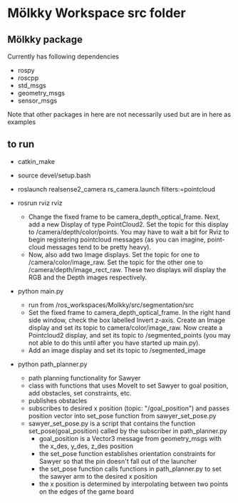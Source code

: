 # Mölkky Workspace src folder

## Mölkky package
Currently has following dependencies
- rospy 
- roscpp 
- std_msgs 
- geometry_msgs 
- sensor_msgs

Note that other packages in here are not necessarily used but are in here as examples

## to run

- catkin_make
- source devel/setup.bash

- roslaunch realsense2_camera rs_camera.launch filters:=pointcloud

- rosrun rviz rviz
	- Change the fixed frame to be camera_depth_optical_frame. Next, add a new Display of type PointCloud2. Set the topic for this display to /camera/depth/color/points. You may have to wait a bit for Rviz to begin registering pointcloud messages (as you can imagine, point-cloud messages tend to be pretty heavy).
	- Now, also add two Image displays. Set the topic for one to /camera/color/image_raw. Set the topic for the other one to /camera/depth/image_rect_raw. These two displays will display the RGB and the Depth images respectively.

- python main.py
	- run from /ros_workspaces/Molkky/src/segmentation/src
	- Set the fixed frame to camera_depth_optical_frame. In the right hand side window, check the box labelled Invert z-axis. Create an Image display and set its topic to camera/color/image_raw. Now create a Pointcloud2 display, and set its topic to /segmented_points (you may not able to do this until after you have started up main.py).
	- Add an image display and set its topic to /segmented_image
	
- python path_planner.py
	- path planning functionality for Sawyer
	- class with functions that uses MoveIt to set Sawyer to goal position, add obstacles, set constraints, etc.
	- publishes obstacles
	- subscribes to desired x position (topic: "/goal_position") and passes position vector into set_pose function from sawyer_set_pose.py
	- sawyer_set_pose.py is a script that contains the function set_pose(goal_position) called by the subscriber in path_planner.py
		- goal_position is a Vector3 message from geometry_msgs with the x_des, y_des, z_des position
		- the set_pose function establishes orientation constraints for Sawyer so that the pin doesn't fall out of the launcher
		- the set_pose function calls functions in path_planner.py to set the sawyer arm to the desired x position
		- the x position is determined by interpolating between two points on the edges of the game board
		
